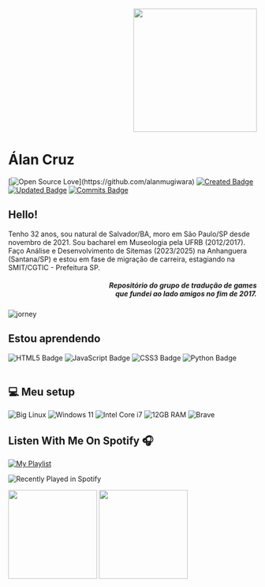 <!DOCTYPE html>
<html lang="pt-BR">
<head>

 <a href="https://github.com/jumpmanclubbrasil">
  <img align="right" width="250px" style="margin-top:-20px" src="https://i.ibb.co/B3RK81T/jump-logo.png">
</a>
<div style="display: inline-block">
 
 <h1 align="left">Álan Cruz</h1>
 
[![Open Source Love](https://badges.frapsoft.com/os/v1/open-source.svg?)](https://github.com/alanmugiwara)
[![Created Badge](https://badges.pufler.dev/created/alanmugiwara/alanmugiwara)](https://github.com/alanmugiwara)
[![Updated Badge](https://badges.pufler.dev/updated/alanmugiwara/alanmugiwara)](https://github.com/alanmugiwara)
[![Commits Badge](https://badges.pufler.dev/commits/monthly/alanmugiwara)](https://github.com/alanmugiwara)
 
## Hello!
Tenho 32 anos, sou natural de Salvador/BA, moro em São Paulo/SP desde novembro de 2021. Sou bacharel em Museologia pela UFRB (2012/2017). Faço Análise e Desenvolvimento de Sitemas (2023/2025) na Anhanguera (Santana/SP) e estou em fase de migração de carreira, estagiando na SMIT/CGTIC - Prefeitura SP. <h5 align="right">Repositório do grupo de tradução de games<br/>que fundei ao lado amigos no fim de 2017.</h5>
![jorney](https://i.postimg.cc/FsRTKT4x/jorney.gif)

## Estou aprendendo
<img src="https://img.shields.io/badge/html5-%23E34F26.svg?style=for-the-badge&logo=html5&logoColor=white" alt="HTML5 Badge">
<img src="https://img.shields.io/badge/javascript-%23323330.svg?style=for-the-badge&logo=javascript&logoColor=%23F7DF1E" alt="JavaScript Badge">
<img src="https://img.shields.io/badge/css3-%231572B6.svg?style=for-the-badge&logo=css3&logoColor=white" alt="CSS3 Badge">
<img src="https://img.shields.io/badge/python-3670A0?style=for-the-badge&logo=python&logoColor=ffdd54" alt="Python Badge"><br>
</br>

<h3 align='left'>
 
## 💻 Meu setup

 ![Big Linux](https://img.shields.io/badge/Big%20Linux-KDE-%230078D6.svg?&style=flat-square&logo=ubuntu&logoColor=white)
![Windows 11](https://img.shields.io/badge/Windows%2011-22H2-%230078D6.svg?&style=flat-square&logo=windows&logoColor=white)
![Intel Core i7](https://img.shields.io/badge/Intel-Core%20i7%208th%20%20Gen-%230071C5.svg?&style=flat-square&logo=l&logoColor=white)
![12GB RAM](https://img.shields.io/badge/RAM-12GB-%230071C5.svg?&style=flat-square&logoColor=white)
![Brave](https://img.shields.io/badge/Browser-Brave-%230071C5.svg?&style=flat-square&logo=Brave&logoColor=white)


## Listen With Me On Spotify 🎧

[![My Playlist](https://img.shields.io/badge/My%20Garage%20Rock%20Music%20Playlist-%231DB954.svg?&style=flat-square&logo=spotify&logoColor=white)](https://open.spotify.com/playlist/4kL0kA3lIKKjaq06u0SOGm)


![Recently Played in Spotify](https://spotify-recently-played-readme.vercel.app/api?user=31azx3lfr7765tkvcyw4l6ow36ri)

<div>
<img loading="lazy" height="180em" src="https://github-readme-stats.vercel.app/api/top-langs/?username=alanmugiwara&layout=compact&langs_count=7&theme=dracula"/>
<img loading="lazy" height="180em" src="https://github-readme-stats.vercel.app/api?username=alanmugiwara&show_icons=true&theme=dracula&include_all_commits=true&count_private=true"/>
</div>
</body>
